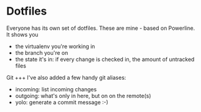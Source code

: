 Dotfiles
========

Everyone has its own set of dotfiles. These are mine - based on Powerline. It shows you
- the virtualenv you're working in
- the branch you're on
- the state it's in: if every change is checked in, the amount of untracked files

Git
+++
I've also added a few handy git aliases:
- incoming: list incoming changes
- outgoing: what's only in here, but on on the remote(s)
- yolo: generate a commit message :-)

